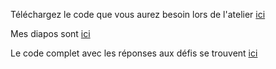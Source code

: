 Téléchargez le code que vous aurez besoin lors de l'atelier [ici](https://raw.githubusercontent.com/VFugere/IVADO_introStats/main/code_R/code_sans_defi.R)

Mes diapos sont [ici](https://VFugere.github.io/IVADO_introStats/)

Le code complet avec les réponses aux défis se trouvent [ici](https://raw.githubusercontent.com/VFugere/IVADO_introStats/main/code_R/code_avec_defis.R)
